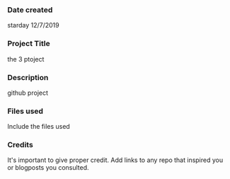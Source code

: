 ### Date created
starday 12/7/2019

### Project Title
the 3 ptoject 

### Description
github project 

### Files used
Include the files used

### Credits
It's important to give proper credit. Add links to any repo that inspired you or blogposts you consulted.

